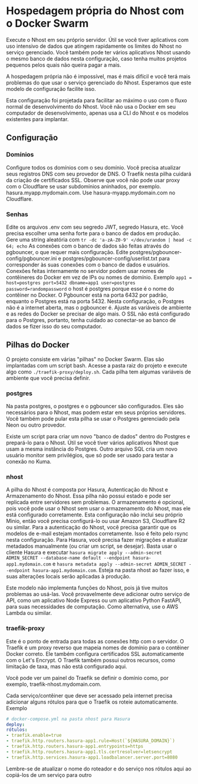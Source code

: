 # Hospedagem própria do Nhost com o Docker Swarm

Execute o Nhost em seu próprio servidor. Útil se você tiver aplicativos com uso intensivo de dados que atingem rapidamente os limites do Nhost no serviço gerenciado. Você também pode ter vários aplicativos Nhost usando o mesmo banco de dados nesta configuração, caso tenha muitos projetos pequenos pelos quais não queira pagar a mais.

A hospedagem própria não é impossível, mas é mais difícil e você terá mais problemas do que usar o serviço gerenciado do Nhost. Esperamos que este modelo de configuração facilite isso.

Esta configuração foi projetada para facilitar ao máximo o uso com o fluxo normal de desenvolvimento do Nhost. Você não usa o Docker em seu computador de desenvolvimento, apenas usa a CLI do Nhost e os modelos existentes para implantar.

## Configuração

### Domínios
Configure todos os domínios com o seu domínio. Você precisa atualizar seus registros DNS com seu provedor de DNS. O Traefik nesta pilha cuidará da criação de certificados SSL.
Observe que você não pode usar proxy com o Cloudflare se usar subdomínios aninhados, por exemplo. hasura.myapp.mydomain.com. Use hasura-myapp.mydomain.com no Cloudflare.

### Senhas
Edite os arquivos .env com seu segredo JWT, segredo Hasura, etc.
Você precisa escolher uma senha forte para o banco de dados em produção. Gere uma string aleatória com `tr -dc 'a-zA-Z0-9' </dev/urandom | head -c 64; echo`
As conexões com o banco de dados são feitas através do pgbouncer, o que requer mais configuração. Edite postgres/pgbouncer-config/pgbouncer.ini e postgres/pgbouncer-config/userlist.txt para corresponder às suas conexões com o banco de dados e usuários.
Conexões feitas internamente no servidor podem usar nomes de contêineres do Docker em vez de IPs ou nomes de domínio.
Exemplo `app1 = host=postgres port=5432 dbname=app1 user=postgres password=randompassword` o host é postgres porque esse é o nome do contêiner no Docker.
O Pgbouncer está na porta 6432 por padrão, enquanto o Postgres está na porta 5432. Nesta configuração, o Postgres não é a internet aberta, mas o pgbouncer é. Ajuste as variáveis ​​de ambiente e as redes do Docker se precisar de algo mais.
O SSL não está configurado para o Postgres, portanto, tenha cuidado ao conectar-se ao banco de dados se fizer isso do seu computador.

## Pilhas do Docker

O projeto consiste em várias "pilhas" no Docker Swarm. Elas são implantadas com um script bash. Acesse a pasta raiz do projeto e execute algo como `./traefik-proxy/deploy.sh`. Cada pilha tem algumas variáveis ​​de ambiente que você precisa definir.

### postgres

Na pasta postgres, o postgres e o pgbouncer são configurados. Eles são necessários para o Nhost, mas podem estar em seus próprios servidores. Você também pode pular esta pilha se usar o Postgres gerenciado pela Neon ou outro provedor.

Existe um script para criar um novo "banco de dados" dentro do Postgres e prepará-lo para o Nhost. Útil se você tiver vários aplicativos Nhost que usam a mesma instância do Postgres. Outro arquivo SQL cria um novo usuário monitor sem privilégios, que só pode ser usado para testar a conexão no Kuma.

### nhost

A pilha do Nhost é composta por Hasura, Autenticação do Nhost e Armazenamento do Nhost. Essa pilha não possui estado e pode ser replicada entre servidores sem problemas.
O armazenamento é opcional, pois você pode usar o Nhost sem usar o armazenamento do Nhost, mas ele está configurado corretamente. Esta configuração não inclui seu próprio Minio, então você precisa configurá-lo ou usar Amazon S3, Cloudflare R2 ou similar.
Para a autenticação do Nhost, você precisa garantir que os modelos de e-mail estejam montados corretamente. Isso é feito pelo rsync nesta configuração.
Para Hasura, você precisa fazer migrações e atualizar metadados manualmente (ou criar um script, se desejar). Basta usar o cliente Hasura e executar `hasura migrate apply --admin-secret ADMIN_SECRET --database-name default --endpoint hasura-app1.mydomain.com` e `hasura metadata apply --admin-secret ADMIN_SECRET --endpoint hasura-app1.mydomain.com`. Esteja na pasta nhost ao fazer isso, e suas alterações locais serão aplicadas à produção.

Este modelo não implementa funções do Nhost, pois já tive muitos problemas ao usá-las. Você provavelmente deve adicionar outro serviço de API, como um aplicativo Node Express ou um aplicativo Python FastAPI, para suas necessidades de computação. Como alternativa, use o AWS Lambda ou similar.

### traefik-proxy

Este é o ponto de entrada para todas as conexões http com o servidor. O Traefik é um proxy reverso que mapeia nomes de domínio para o contêiner Docker correto. Ele também configura certificados SSL automaticamente com o Let's Encrypt. O Traefik também possui outros recursos, como limitação de taxa, mas não está configurado aqui.

Você pode ver um painel do Traefik se definir o domínio como, por exemplo, traefik-nhost.mydomain.com.

Cada serviço/contêiner que deve ser acessado pela internet precisa adicionar alguns rótulos para que o Traefik os roteie automaticamente. Exemplo
```yaml
# docker-compose.yml na pasta nhost para Hasura
deploy:
rótulos:
- traefik.enable=true
- traefik.http.routers.hasura-app1.rule=Host(`${HASURA_DOMAIN}`)
- traefik.http.routers.hasura-app1.entrypoints=https
- traefik.http.routers.hasura-app1.tls.certresolver=letsencrypt
- traefik.http.services.hasura-app1.loadbalancer.server.port=8080
```

Lembre-se de atualizar o nome do roteador e do serviço nos rótulos aqui ao copiá-los de um serviço para outro
